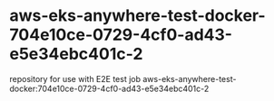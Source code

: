 # aws-eks-anywhere-test-docker-704e10ce-0729-4cf0-ad43-e5e34ebc401c-2
repository for use with E2E test job aws-eks-anywhere-test-docker:704e10ce-0729-4cf0-ad43-e5e34ebc401c-2

